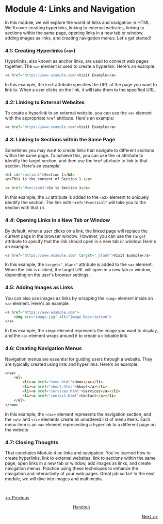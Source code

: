 # Module 4: Links and Navigation

In this module, we will explore the world of links and navigation in HTML. We'll cover creating hyperlinks, linking to external websites, linking to sections within the same page, opening links in a new tab or window, adding images as links, and creating navigation menus. Let's get started!

### 4.1: Creating Hyperlinks (`<a>`)
Hyperlinks, also known as anchor links, are used to connect web pages together. The `<a>` element is used to create a hyperlink. Here's an example:

```html
<a href="https://www.example.com">Visit Example</a>
```

In this example, the `href` attribute specifies the URL of the page you want to link to. When a user clicks on the link, it will take them to the specified URL.

### 4.2: Linking to External Websites
To create a hyperlink to an external website, you can use the `<a>` element with the appropriate `href` attribute. Here's an example:

```html
<a href="https://www.example.com">Visit Example</a>
```

### 4.3: Linking to Sections within the Same Page
Sometimes you may want to create links that navigate to different sections within the same page. To achieve this, you can use the `id` attribute to identify the target section, and then use the `href` attribute to link to that section. Here's an example:

```html
<h2 id="section1">Section 1</h2>
<p>This is the content of Section 1.</p>

<a href="#section1">Go to Section 1</a>
```

In this example, the `id` attribute is added to the `<h2>` element to uniquely identify the section. The link with `href="#section1"` will take you to the section with that `id`.

### 4.4: Opening Links in a New Tab or Window
By default, when a user clicks on a link, the linked page will replace the current page in the browser window. However, you can use the `target` attribute to specify that the link should open in a new tab or window. Here's an example:

```html
<a href="https://www.example.com" target="_blank">Visit Example</a>
```

In this example, the `target="_blank"` attribute is added to the `<a>` element. When the link is clicked, the target URL will open in a new tab or window, depending on the user's browser settings.

### 4.5: Adding Images as Links
You can also use images as links by wrapping the `<img>` element inside an `<a>` element. Here's an example:

```html
<a href="https://www.example.com">
    <img src="image.jpg" alt="Image Description">
</a>
```

In this example, the `<img>` element represents the image you want to display, and the `<a>` element wraps around it to create a clickable link.

### 4.6: Creating Navigation Menus
Navigation menus are essential for guiding users through a website. They are typically created using lists and hyperlinks. Here's an example:

```html
<nav>
    <ul>
        <li><a href="home.html">Home</a></li>
        <li><a href="about.html">About</a></li>
        <li><a href="services.html">Services</a></li>
        <li><a href="contact.html">Contact</a></li>
    </ul>
</nav>
```

In this example, the `<nav>` element represents the navigation section, and the `<ul>` and `<li>` elements create an unordered list of menu items. Each menu item is an `<a>` element representing a hyperlink to a different page on the website.

### 4.7: Closing Thoughts
That concludes Module 4 on links and navigation. You've learned how to create hyperlinks, link to external websites, link to sections within the same page, open links in a new tab or window, add images as links, and create navigation menus. Practice using these techniques to enhance the navigation and interactivity of your web pages. Great job so far! In the next module, we will dive into images and multimedia.

<br>

<p align="left"><a href="https://github.com/vennby/ChatGPT-University/blob/main/HTML/Module%203.md"><< Previous</a></p>
<p align="center"><a href="https://github.com/vennby/ChatGPT-University/blob/main/HTML/Handout.md">Handout</p>
<p align="right"><a href="https://github.com/vennby/ChatGPT-University/blob/main/HTML/Module%205.md">Next >></p>
